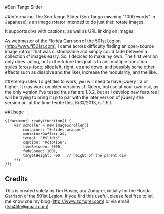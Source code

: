 #Sen Tango Slider

##Information
The Sen Tango Slider (Sen Tango meaning "1000 words" in Japanese) is an image rotator intended to do just that: rotate images.

It supports divs with captions, as well as URL linking on images.

As webmaster of the Florida Garrison of the 501st Legion (http://www.fl501st.com), I came across difficulty finding an open-source image rotator that was customizable and simply could fade between a collection of images easily. So, I decided to make my own. The first version only does fading, but in the future the goal is to add multiple transition styles (cross-fade; slide left, right, up and down; and possibly some other effects such as dissolve and the like), increase the modularity, and the like.

##Prerequisites
To get this to work, you will need to have jQuery 1.3 or higher. It may work on older versions of jQuery, but use at your own risk, as the only version I've tested thus far are 1.3.2, but as I develop new features I will be trying to bring it up to par with the later version of jQuery (the version out at the time I write this, 6/30/2013, is 1.10).

##Usage
```
$(document).ready(function() {
	var scroller = new imageScroller({
		container: "#slides-wrapper",
		containerBuffer: 20,
		target: "#slides",
		caption: "#caption",
		timeBetween: 5000,
		fadeSpeed: 1000,
		targetHeight: 400	// height of the parent div
	});
});
```

## Credits
This is created solely by Tim Hosey, aka Zomgrei, initially for the Florida Garrison of the 501st Legion. If you find this useful, please feel free to let me know one my blog (http://www.zomgrei.com) or via email (tsh4life@gmail.com).
